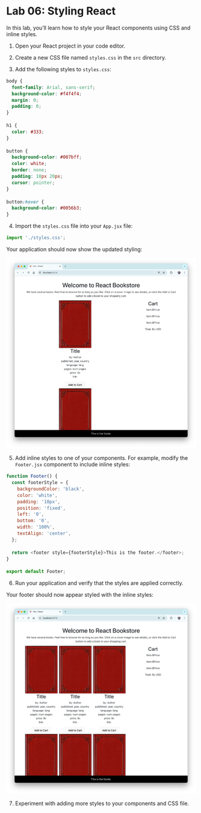 # Lab 06: Styling React

In this lab, you’ll learn how to style your React components using CSS and inline styles.

1. Open your React project in your code editor.

2. Create a new CSS file named `styles.css` in the `src` directory.

3. Add the following styles to `styles.css`:

```css
body {
  font-family: Arial, sans-serif;
  background-color: #f4f4f4;
  margin: 0;
  padding: 0;
}

h1 {
  color: #333;
}

button {
  background-color: #007bff;
  color: white;
  border: none;
  padding: 10px 20px;
  cursor: pointer;
}

button:hover {
  background-color: #0056b3;
}
```

4. Import the `styles.css` file into your `App.jsx` file:

```javascript
import './styles.css';
```

Your application should now show the updated styling:

![Application with basic CSS styling applied](images/lab06f001.png)

5. Add inline styles to one of your components. For example, modify the `Footer.jsx` component to include inline styles:

```javascript
function Footer() {
  const footerStyle = {
    backgroundColor: 'black',
    color: 'white',
    padding: '10px',
    position: 'fixed',
    left: '0',
    bottom: '0',
    width: '100%',
    textAlign: 'center',
  };

  return <footer style={footerStyle}>This is the footer.</footer>;
}

export default Footer;
```

6. Run your application and verify that the styles are applied correctly.

Your footer should now appear styled with the inline styles:

![Footer component with inline styles applied](images/lab06f002.png)

7. Experiment with adding more styles to your components and CSS file.
